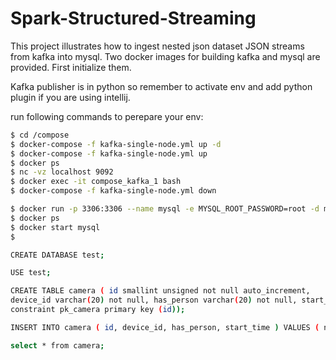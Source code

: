 # Spark-Structured-Streaming

This project illustrates how to ingest nested json dataset JSON streams from kafka into mysql. 
Two docker images for building kafka and mysql are provided. First initialize them.

Kafka publisher is in python so remember to activate env and add python plugin if you are using intellij.

run following commands to perepare your env:

```bash
$ cd /compose
$ docker-compose -f kafka-single-node.yml up -d
$ docker-compose -f kafka-single-node.yml up
$ docker ps
$ nc -vz localhost 9092
$ docker exec -it compose_kafka_1 bash
$ docker-compose -f kafka-single-node.yml down
```

```bash
$ docker run -p 3306:3306 --name mysql -e MYSQL_ROOT_PASSWORD=root -d mysql
$ docker ps
$ docker start mysql
$ 
```

```bash
CREATE DATABASE test;

USE test;

CREATE TABLE camera ( id smallint unsigned not null auto_increment, 
device_id varchar(20) not null, has_person varchar(20) not null, start_time varchar(20) not null,
constraint pk_camera primary key (id));

INSERT INTO camera ( id, device_id, has_person, start_time ) VALUES ( null, 'awJo6rH' , 'true', '2016-12-29 00:00:00');

select * from camera;
```
